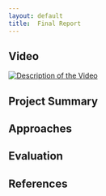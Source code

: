 ```yaml
---
layout: default
title:  Final Report
---
```


## Video

[![Description of the Video](https://img.youtube.com/vi/APLYlLdmxYg/3.jpg)](https://www.youtube.com/watch?v=APLYlLdmxYg)

## Project Summary


## Approaches


## Evaluation


## References
